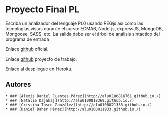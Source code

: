# Proyecto Final PL

Escriba un analizador del lenguaje PL0 usando PEGjs así como las tecnologías vistas durante el curso: 
ECMA6, Node.js, expressJS, MongoDB, Mongoose, SASS, etc. La salida debe ser el árbol de análisis sintáctico
del programa de entrada


Enlace [github]() oficial.

Enlace [github](https://github.com/alu0100816761/proyecto-nataliealexis) proyecto de trabajo.

Enlace al despliegue en [Heroku](http://natalie-alexis-daniel-cristina.herokuapp.com/).

## Autores

    * ### [Alexis Daniel Fuentes Pérez](http://alu0100816761.github.io./) 
    * ### [Natalie Dajakaj](http://alu0100818369.github.io./)
    * ### [Cristina Tosco González](http://alu0100821338.github.io./)
    * ### [Daniel Daher Pérez](http://alu0100811933.github.io./)

